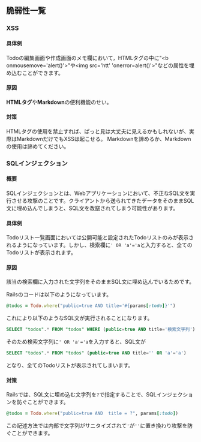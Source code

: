 ## 脆弱性一覧
### XSS
#### 具体例
Todoの編集画面や作成画面のメモ欄において，HTMLタグの中に"&lt;b onmousemove='alert()'>"や&lt;img src='htt' 'onerror=alert()'>"などの属性を埋め込むことができます。
#### 原因
<b>HTMLタグ</b>や<b>Markdown</b>の便利機能のせい。

#### 対策
HTMLタグの使用を禁止すれば、ぱっと見は大丈夫に見えるかもしれないが、実際はMarkdownだけでもXSSは起こせる。
Markdownを諦めるか、Markdownの使用は諦めてください。
### SQLインジェクション
#### 概要
SQLインジェクションとは、Webアプリケーションにおいて、不正なSQL文を実行させる攻撃のことです。クライアントから送られてきたデータをそのままSQL文に埋め込んでしまうと、SQL文を改竄されてしまう可能性があります。

#### 具体例
Todoリスト一覧画面においては公開可能と設定されたTodoリストのみが表示されるようになっています。しかし、検索欄に`' OR 'a'='a`と入力すると、全てのTodoリストが表示されます。

#### 原因
該当の検索欄に入力された文字列をそのままSQL文に埋め込んでいるためです。

Railsのコードは以下のようになっています。
```ruby
@todos = Todo.where("public=true AND title='#{params[:todo]}'")
```
これにより以下のようなSQL文が実行されることになります。
```sql
SELECT "todos".* FROM "todos" WHERE (public=true AND title='検索文字列')
```
そのため検索文字列に`' OR 'a'='a`を入力すると、SQL文が
```sql
SELECT "todos".* FROM "todos" (public=true AND title='' OR 'a'='a')
```
となり、全てのTodoリストが表示されてしまいます。



#### 対策
Railsでは、SQL文に埋め込む文字列を`?`で指定することで、SQLインジェクションを防ぐことができます。
```ruby
@todos = Todo.where("public=true AND  title = ?", params[:todo])
```

この記述方法では内部で文字列がサニタイズされて`'`が`''`に置き換わり攻撃を防ぐことができます。


